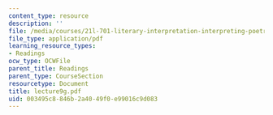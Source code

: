 ```yaml
---
content_type: resource
description: ''
file: /media/courses/21l-701-literary-interpretation-interpreting-poetry-fall-2003/003495c8846b2a4049f0e99016c9d083_lecture9g.pdf
file_type: application/pdf
learning_resource_types:
- Readings
ocw_type: OCWFile
parent_title: Readings
parent_type: CourseSection
resourcetype: Document
title: lecture9g.pdf
uid: 003495c8-846b-2a40-49f0-e99016c9d083
---
```

